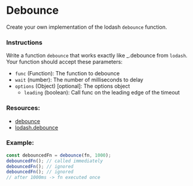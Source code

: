 # Debounce

Create your own implementation of the lodash `debounce` function.

### Instructions

Write a function `debounce` that works exactly like \_.debounce from `lodash`.
Your function should accept these parameters:

- `func` (Function): The function to debounce
- `wait` (number): The number of milliseconds to delay
- `options` (Object) [optional]: The options object
  - `leading` (boolean): Call func on the leading edge of the timeout

### Resources:

- [debounce](https://javascript.info/task/debounce)
- [lodash.debounce](https://www.npmjs.com/package/lodash.debounce)

### Example:

```js
const debouncedFn = debounce(fn, 1000);
debouncedFn(); // called immediately
debouncedFn(); // ignored
debouncedFn(); // ignored
// after 1000ms -> fn executed once
```
